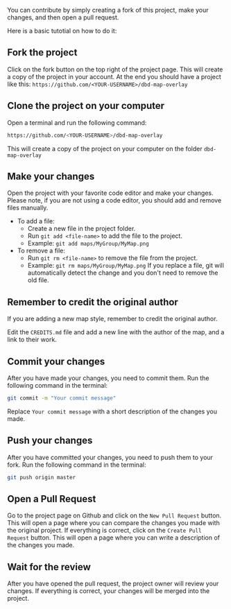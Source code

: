 You can contribute by simply creating a fork of this project, make your changes, and then open a pull request.

Here is a basic tutotial on how to do it:

## Fork the project
Click on the fork button on the top right of the project page. This will create a copy of the project in your account.
At the end you should have a project like this: `https://github.com/<YOUR-USERNAME>/dbd-map-overlay`

## Clone the project on your computer
Open a terminal and run the following command:
```bash
https://github.com/<YOUR-USERNAME>/dbd-map-overlay
```
This will create a copy of the project on your computer on the folder `dbd-map-overlay`

## Make your changes
Open the project with your favorite code editor and make your changes.
Please note, if you are not using a code editor, you should add and remove files manually.
- To add a file:
    - Create a new file in the project folder.
    - Run `git add <file-name>` to add the file to the project.
    - Example: `git add maps/MyGroup/MyMap.png`
- To remove a file:
    - Run `git rm <file-name>` to remove the file from the project.
    - Example: `git rm maps/MyGroup/MyMap.png`
If you replace a file, git will automatically detect the change and you don't need to remove the old file.

## Remember to credit the original author
If you are adding a new map style, remember to credit the original author. 

Edit the `CREDITS.md` file and add a new line with the author of the map, and a link to their work.

## Commit your changes
After you have made your changes, you need to commit them.
Run the following command in the terminal:
```bash
git commit -m "Your commit message"
```
Replace `Your commit message` with a short description of the changes you made.

## Push your changes
After you have committed your changes, you need to push them to your fork.
Run the following command in the terminal:
```bash
git push origin master
```

## Open a Pull Request
Go to the project page on Github and click on the `New Pull Request` button.
This will open a page where you can compare the changes you made with the original project.
If everything is correct, click on the `Create Pull Request` button.
This will open a page where you can write a description of the changes you made.

## Wait for the review
After you have opened the pull request, the project owner will review your changes.
If everything is correct, your changes will be merged into the project.